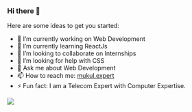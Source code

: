 ### Hi there 👋


<!--**mukul-web/mukul-web** is a ✨ _special_ ✨ repository because its `README.md` (this file) appears on your GitHub profile.-->

Here are some ideas to get you started:

- 🔭 I’m currently working on Web Development
- 🌱 I’m currently learning ReactJs
- 👯 I’m looking to collaborate on Internships
- 🤔 I’m looking for help with CSS
- 💬 Ask me about Web Development
- 📫 How to reach me: [mukul.expert](mukul.expert)
- ⚡ Fun fact: I am a Telecom Expert with Computer Expertise.



<a href="https://github.com/mukul-web">
  <img align="center" src="https://github-readme-stats.vercel.app/api/top-langs/?username=mukul-web&hide=php&theme=algolia" />
</a>
